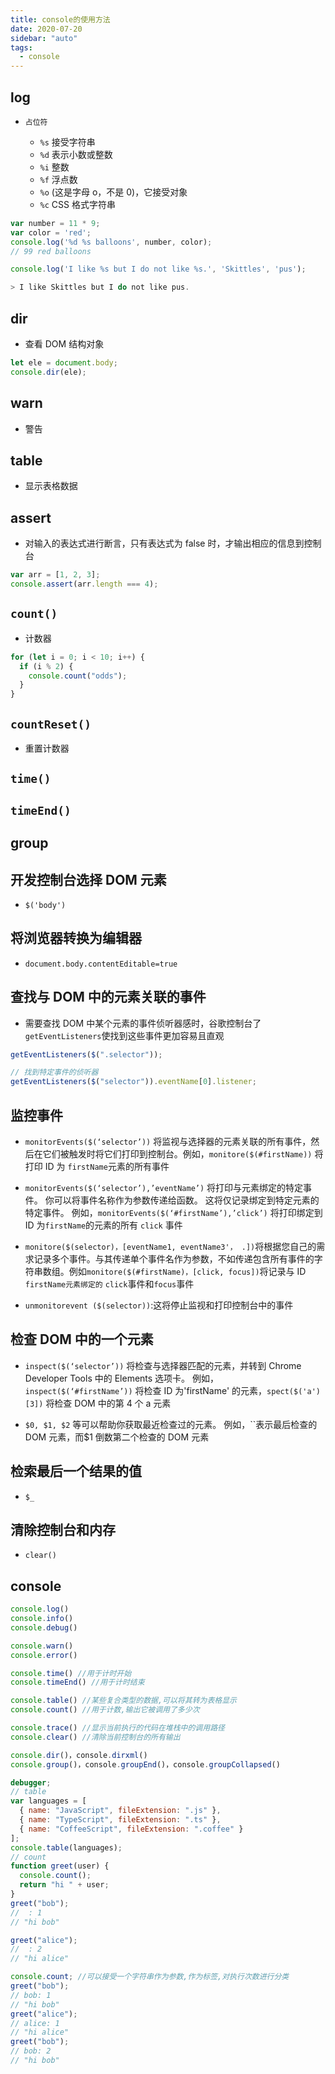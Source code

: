 ```yaml
---
title: console的使用方法
date: 2020-07-20
sidebar: "auto"
tags:
  - console
---
```


## log

- `占位符`

  - `%s` 接受字符串
  - `%d` 表示小数或整数
  - `%i` 整数
  - `%f` 浮点数
  - `%o` (这是字母 o，不是 0)，它接受对象
  - `%c` CSS 格式字符串

<CodeBlock>

```js
var number = 11 * 9;
var color = 'red';
console.log('%d %s balloons', number, color);
// 99 red balloons

console.log('I like %s but I do not like %s.', 'Skittles', 'pus');

> I like Skittles but I do not like pus.
```

</CodeBlock>

## dir

- 查看 DOM 结构对象

<CodeBlock>

```js
let ele = document.body;
console.dir(ele);
```

</CodeBlock>

## warn

- 警告

## table

- 显示表格数据

## assert

- 对输入的表达式进行断言，只有表达式为 false 时，才输出相应的信息到控制台

<CodeBlock>

```js
var arr = [1, 2, 3];
console.assert(arr.length === 4);
```

</CodeBlock>

## `count()`

- 计数器

<CodeBlock>

```js
for (let i = 0; i < 10; i++) {
  if (i % 2) {
    console.count("odds");
  }
}
```

</CodeBlock>

## `countReset()`

- 重置计数器

## `time()`

## `timeEnd()`

## group

## 开发控制台选择 DOM 元素

- `$('body')`

## 将浏览器转换为编辑器

- `document.body.contentEditable=true`

## 查找与 DOM 中的元素关联的事件

- 需要查找 DOM 中某个元素的事件侦听器感时，谷歌控制台了 `getEventListeners`使找到这些事件更加容易且直观

<CodeBlock>

```js
getEventListeners($(".selector"));

// 找到特定事件的侦听器
getEventListeners($("selector")).eventName[0].listener;
```

</CodeBlock>

## 监控事件

- `monitorEvents($(‘selector’))` 将监视与选择器的元素关联的所有事件，然后在它们被触发时将它们打印到控制台。例如，`monitore($(#firstName))` 将打印 ID 为 `firstName`元素的所有事件

- `monitorEvents($(‘selector’),’eventName’)` 将打印与元素绑定的特定事件。 你可以将事件名称作为参数传递给函数。 这将仅记录绑定到特定元素的特定事件。 例如，`monitorEvents($(‘#firstName’),’click’)` 将打印绑定到 ID 为`firstName`的元素的所有 `click` 事件

- `monitore($(selector)，[eventName1, eventName3'， .])`将根据您自己的需求记录多个事件。与其传递单个事件名作为参数，不如传递包含所有事件的字符串数组。例如`monitore($(#firstName)，[click, focus])`将记录与 ID `firstName元素绑定的` `click`事件和`focus`事件

- `unmonitorevent ($(selector))`:这将停止监视和打印控制台中的事件

## 检查 DOM 中的一个元素

- `inspect($(‘selector’))` 将检查与选择器匹配的元素，并转到 Chrome Developer Tools 中的 Elements 选项卡。 例如， `inspect($(‘#firstName’))` 将检查 ID 为'firstName' 的元素，`spect($('a')[3])` 将检查 DOM 中的第 4 个 a 元素

- `$0, $1, $2` 等可以帮助你获取最近检查过的元素。 例如，``表示最后检查的 DOM 元素，而\$1 倒数第二个检查的 DOM 元素

## 检索最后一个结果的值

- `$_`

## 清除控制台和内存

- `clear()`

## console

<CodeBlock>

```js
console.log()
console.info()
console.debug()

console.warn()
console.error()

console.time() //用于计时开始
console.timeEnd() //用于计时结束

console.table() //某些复合类型的数据,可以将其转为表格显示
console.count() //用于计数,输出它被调用了多少次

console.trace() //显示当前执行的代码在堆栈中的调用路径
console.clear() //清除当前控制台的所有输出

console.dir()，console.dirxml()
console.group()，console.groupEnd()，console.groupCollapsed()
```

</CodeBlock>

<CodeBlock>

```js
debugger;
// table
var languages = [
  { name: "JavaScript", fileExtension: ".js" },
  { name: "TypeScript", fileExtension: ".ts" },
  { name: "CoffeeScript", fileExtension: ".coffee" }
];
console.table(languages);
// count
function greet(user) {
  console.count();
  return "hi " + user;
}
greet("bob");
//  : 1
// "hi bob"

greet("alice");
//  : 2
// "hi alice"

console.count; //可以接受一个字符串作为参数,作为标签,对执行次数进行分类
greet("bob");
// bob: 1
// "hi bob"
greet("alice");
// alice: 1
// "hi alice"
greet("bob");
// bob: 2
// "hi bob"
```

</CodeBlock>
